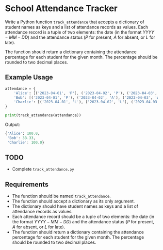 # School Attendance Tracker

Write a Python function `track_attendance` that accepts a dictionary of student names as keys and a list of attendance records as values. Each attendance record is a tuple of two elements: the date (in the format $YYYY-MM-DD$) and the attendance status ($P$ for present, $A$ for absent, or $L$ for late).

The function should return a dictionary containing the attendance percentage for each student for the given month. The percentage should be rounded to two decimal places.

## Example Usage

```python
attendance = {
    'Alice': [('2023-04-01', 'P'), ('2023-04-02', 'P'), ('2023-04-03', 'L')],
    'Bob': [('2023-04-01', 'P'), ('2023-04-02', 'A'), ('2023-04-03', 'A')],
    'Charlie': [('2023-04-01', 'L'), ('2023-04-02', 'L'), ('2023-04-03', 'P')]
}

print(track_attendance(attendance))
```

Output:

```python
{'Alice': 100.0,
 'Bob': 33.33,
 'Charlie': 100.0}
```

## TODO

- Complete `track_attendance.py`

## Requirements

- The function should be named `track_attendance`.
- The function should accept a dictionary as its only argument.
- The dictionary should have student names as keys and a list of attendance records as values.
- Each attendance record should be a tuple of two elements: the date (in the format $YYYY-MM-DD$) and the attendance status ($P$ for present, $A$ for absent, or $L$ for late).
- The function should return a dictionary containing the attendance percentage for each student for the given month. The percentage should be rounded to two decimal places.
